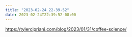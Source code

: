 ```yaml
---
title: "2023-02-24_22-39-52"
date: 2023-02-24T22:39:52-08:00
---
```


https://tylercipriani.com/blog/2023/01/31/coffee-science/

